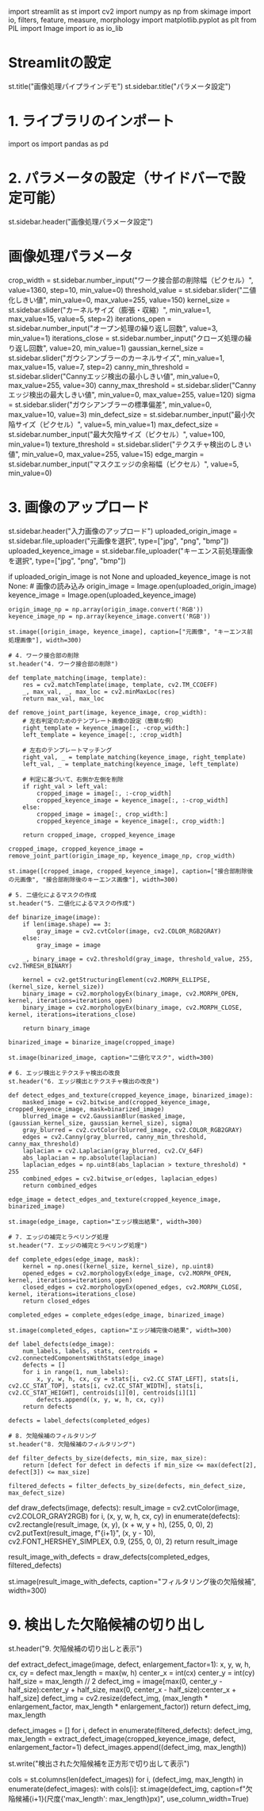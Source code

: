 import streamlit as st
import cv2
import numpy as np
from skimage import io, filters, feature, measure, morphology
import matplotlib.pyplot as plt
from PIL import Image
import io as io_lib

# Streamlitの設定
st.title("画像処理パイプラインデモ")
st.sidebar.title("パラメータ設定")

# 1. ライブラリのインポート
import os
import pandas as pd

# 2. パラメータの設定（サイドバーで設定可能）

st.sidebar.header("画像処理パラメータ設定")

# 画像処理パラメータ
crop_width = st.sidebar.number_input("ワーク接合部の削除幅（ピクセル）", value=1360, step=10, min_value=0)
threshold_value = st.sidebar.slider("二値化しきい値", min_value=0, max_value=255, value=150)
kernel_size = st.sidebar.slider("カーネルサイズ（膨張・収縮）", min_value=1, max_value=15, value=5, step=2)
iterations_open = st.sidebar.number_input("オープン処理の繰り返し回数", value=3, min_value=1)
iterations_close = st.sidebar.number_input("クローズ処理の繰り返し回数", value=20, min_value=1)
gaussian_kernel_size = st.sidebar.slider("ガウシアンブラーのカーネルサイズ", min_value=1, max_value=15, value=7, step=2)
canny_min_threshold = st.sidebar.slider("Cannyエッジ検出の最小しきい値", min_value=0, max_value=255, value=30)
canny_max_threshold = st.sidebar.slider("Cannyエッジ検出の最大しきい値", min_value=0, max_value=255, value=120)
sigma = st.sidebar.slider("ガウシアンブラーの標準偏差", min_value=0, max_value=10, value=3)
min_defect_size = st.sidebar.number_input("最小欠陥サイズ（ピクセル）", value=5, min_value=1)
max_defect_size = st.sidebar.number_input("最大欠陥サイズ（ピクセル）", value=100, min_value=1)
texture_threshold = st.sidebar.slider("テクスチャ検出のしきい値", min_value=0, max_value=255, value=15)
edge_margin = st.sidebar.number_input("マスクエッジの余裕幅（ピクセル）", value=5, min_value=0)

# 3. 画像のアップロード
st.sidebar.header("入力画像のアップロード")
uploaded_origin_image = st.sidebar.file_uploader("元画像を選択", type=["jpg", "png", "bmp"])
uploaded_keyence_image = st.sidebar.file_uploader("キーエンス前処理画像を選択", type=["jpg", "png", "bmp"])

if uploaded_origin_image is not None and uploaded_keyence_image is not None:
    # 画像の読み込み
    origin_image = Image.open(uploaded_origin_image)
    keyence_image = Image.open(uploaded_keyence_image)

    origin_image_np = np.array(origin_image.convert('RGB'))
    keyence_image_np = np.array(keyence_image.convert('RGB'))

    st.image([origin_image, keyence_image], caption=["元画像", "キーエンス前処理画像"], width=300)

    # 4. ワーク接合部の削除
    st.header("4. ワーク接合部の削除")

    def template_matching(image, template):
        res = cv2.matchTemplate(image, template, cv2.TM_CCOEFF)
        _, max_val, _, max_loc = cv2.minMaxLoc(res)
        return max_val, max_loc

    def remove_joint_part(image, keyence_image, crop_width):
        # 左右判定のためのテンプレート画像の設定（簡単な例）
        right_template = keyence_image[:, -crop_width:]
        left_template = keyence_image[:, :crop_width]

        # 左右のテンプレートマッチング
        right_val, _ = template_matching(keyence_image, right_template)
        left_val, _ = template_matching(keyence_image, left_template)

        # 判定に基づいて、右側か左側を削除
        if right_val > left_val:
            cropped_image = image[:, :-crop_width]
            cropped_keyence_image = keyence_image[:, :-crop_width]
        else:
            cropped_image = image[:, crop_width:]
            cropped_keyence_image = keyence_image[:, crop_width:]

        return cropped_image, cropped_keyence_image

    cropped_image, cropped_keyence_image = remove_joint_part(origin_image_np, keyence_image_np, crop_width)

    st.image([cropped_image, cropped_keyence_image], caption=["接合部削除後の元画像", "接合部削除後のキーエンス画像"], width=300)

    # 5. 二値化によるマスクの作成
    st.header("5. 二値化によるマスクの作成")

    def binarize_image(image):
        if len(image.shape) == 3:
            gray_image = cv2.cvtColor(image, cv2.COLOR_RGB2GRAY)
        else:
            gray_image = image

        _, binary_image = cv2.threshold(gray_image, threshold_value, 255, cv2.THRESH_BINARY)

        kernel = cv2.getStructuringElement(cv2.MORPH_ELLIPSE, (kernel_size, kernel_size))
        binary_image = cv2.morphologyEx(binary_image, cv2.MORPH_OPEN, kernel, iterations=iterations_open)
        binary_image = cv2.morphologyEx(binary_image, cv2.MORPH_CLOSE, kernel, iterations=iterations_close)

        return binary_image

    binarized_image = binarize_image(cropped_image)

    st.image(binarized_image, caption="二値化マスク", width=300)

    # 6. エッジ検出とテクスチャ検出の改良
    st.header("6. エッジ検出とテクスチャ検出の改良")

    def detect_edges_and_texture(cropped_keyence_image, binarized_image):
        masked_image = cv2.bitwise_and(cropped_keyence_image, cropped_keyence_image, mask=binarized_image)
        blurred_image = cv2.GaussianBlur(masked_image, (gaussian_kernel_size, gaussian_kernel_size), sigma)
        gray_blurred = cv2.cvtColor(blurred_image, cv2.COLOR_RGB2GRAY)
        edges = cv2.Canny(gray_blurred, canny_min_threshold, canny_max_threshold)
        laplacian = cv2.Laplacian(gray_blurred, cv2.CV_64F)
        abs_laplacian = np.absolute(laplacian)
        laplacian_edges = np.uint8(abs_laplacian > texture_threshold) * 255
        combined_edges = cv2.bitwise_or(edges, laplacian_edges)
        return combined_edges

    edge_image = detect_edges_and_texture(cropped_keyence_image, binarized_image)

    st.image(edge_image, caption="エッジ検出結果", width=300)

    # 7. エッジの補完とラベリング処理
    st.header("7. エッジの補完とラベリング処理")

    def complete_edges(edge_image, mask):
        kernel = np.ones((kernel_size, kernel_size), np.uint8)
        opened_edges = cv2.morphologyEx(edge_image, cv2.MORPH_OPEN, kernel, iterations=iterations_open)
        closed_edges = cv2.morphologyEx(opened_edges, cv2.MORPH_CLOSE, kernel, iterations=iterations_close)
        return closed_edges

    completed_edges = complete_edges(edge_image, binarized_image)

    st.image(completed_edges, caption="エッジ補完後の結果", width=300)

    def label_defects(edge_image):
        num_labels, labels, stats, centroids = cv2.connectedComponentsWithStats(edge_image)
        defects = []
        for i in range(1, num_labels):
            x, y, w, h, cx, cy = stats[i, cv2.CC_STAT_LEFT], stats[i, cv2.CC_STAT_TOP], stats[i, cv2.CC_STAT_WIDTH], stats[i, cv2.CC_STAT_HEIGHT], centroids[i][0], centroids[i][1]
            defects.append((x, y, w, h, cx, cy))
        return defects

    defects = label_defects(completed_edges)

    # 8. 欠陥候補のフィルタリング
    st.header("8. 欠陥候補のフィルタリング")

    def filter_defects_by_size(defects, min_size, max_size):
        return [defect for defect in defects if min_size <= max(defect[2], defect[3]) <= max_size]

    filtered_defects = filter_defects_by_size(defects, min_defect_size, max_defect_size)

def draw_defects(image, defects):
    result_image = cv2.cvtColor(image, cv2.COLOR_GRAY2RGB)
    for i, (x, y, w, h, cx, cy) in enumerate(defects):
        cv2.rectangle(result_image, (x, y), (x + w, y + h), (255, 0, 0), 2)
        cv2.putText(result_image, f"{i+1}", (x, y - 10), cv2.FONT_HERSHEY_SIMPLEX, 0.9, (255, 0, 0), 2)
    return result_image

result_image_with_defects = draw_defects(completed_edges, filtered_defects)

st.image(result_image_with_defects, caption="フィルタリング後の欠陥候補", width=300)

# 9. 検出した欠陥候補の切り出し
st.header("9. 欠陥候補の切り出しと表示")

def extract_defect_image(image, defect, enlargement_factor=1):
    x, y, w, h, cx, cy = defect
    max_length = max(w, h)
    center_x = int(cx)
    center_y = int(cy)
    half_size = max_length // 2
    defect_img = image[max(0, center_y - half_size):center_y + half_size, max(0, center_x - half_size):center_x + half_size]
    defect_img = cv2.resize(defect_img, (max_length * enlargement_factor, max_length * enlargement_factor))
    return defect_img, max_length

defect_images = []
for i, defect in enumerate(filtered_defects):
    defect_img, max_length = extract_defect_image(cropped_keyence_image, defect, enlargement_factor=1)
    defect_images.append((defect_img, max_length))

st.write("検出された欠陥候補を正方形で切り出して表示")

cols = st.columns(len(defect_images))
for i, (defect_img, max_length) in enumerate(defect_images):
    with cols[i]:
        st.image(defect_img, caption=f"欠陥候補{i+1}(尺度{'max_length': max_length}px)", use_column_width=True)


